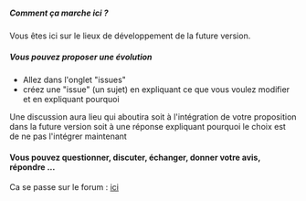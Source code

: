 ##### Comment ça marche ici ? 

Vous êtes ici sur le lieux de développement de la future version. 

##### Vous pouvez proposer une évolution 

- Allez dans l'onglet "issues" 
- créez une "issue" (un sujet) en expliquant ce que vous voulez modifier et en expliquant pourquoi 

Une discussion aura lieu qui aboutira soit à l'intégration de votre proposition dans la  future version soit à une réponse expliquant pourquoi le choix est de ne pas l'intégrer maintenant

#### Vous pouvez questionner, discuter, échanger, donner votre avis, répondre ...

Ca se passe sur le forum : [ici](cellulargovernance.org)

